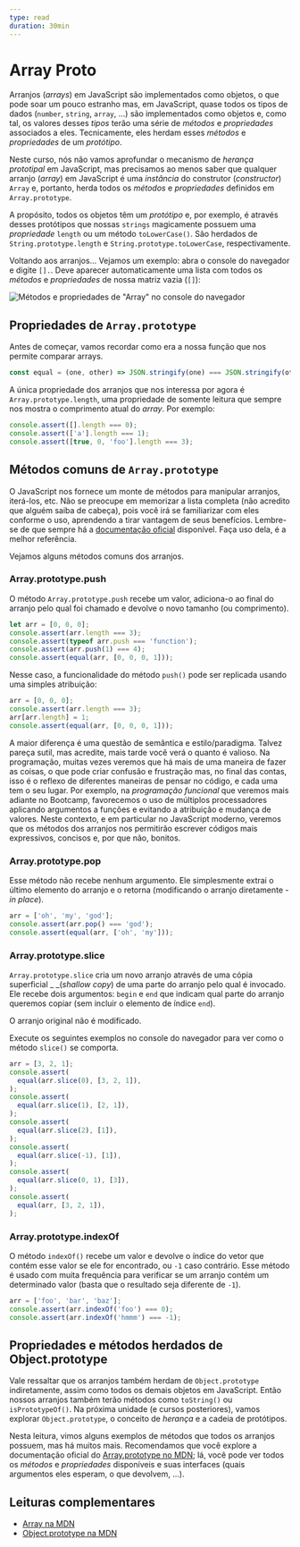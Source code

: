 ```yaml
---
type: read
duration: 30min
---
```


# Array Proto

Arranjos \(_arrays_\) em JavaScript são implementados como objetos, o que pode
soar um pouco estranho mas, em JavaScript, quase todos os tipos de dados
\(`number`, `string`, `array`, ...\) são implementados como objetos e, como tal,
os valores desses _tipos_ terão uma série de _métodos_ e _propriedades_
associados a eles. Tecnicamente, eles herdam esses _métodos_ e _propriedades_ de
um _protótipo_.

Neste curso, nós não vamos aprofundar o mecanismo de _herança prototipal_  em
JavaScript, mas precisamos ao menos saber que qualquer arranjo \(_array_\) em
JavaScript é uma _instância_ do construtor \(_constructor_\) `Array` e,
portanto, herda todos os _métodos_ e _propriedades_ definidos em
`Array.prototype`.

A propósito, todos os objetos têm um _protótipo_ e, por exemplo, é através
desses protótipos que nossas `strings` magicamente possuem uma _propriedade_
`length` ou um método `toLowerCase()`. São herdados de `String.prototype.length`
e `String.prototype.toLowerCase`, respectivamente.

Voltando aos arranjos... Vejamos um exemplo: abra o console do navegador e
digite `[].`. Deve aparecer automaticamente uma lista com todos os _métodos_ e
_propriedades_ de nossa matriz vazia \(`[]`\):

![M&#xE9;todos e propriedades de &quot;Array&quot; no console do
navegador](https://user-images.githubusercontent.com/110297/37485550-c77d636e-2859-11e8-8b76-21fc103691e5.png)

## Propriedades de `Array.prototype`

Antes de começar, vamos recordar como era a nossa função que nos permite
comparar arrays.

```js
const equal = (one, other) => JSON.stringify(one) === JSON.stringify(other);

```

A única propriedade dos arranjos que nos interessa por agora é
`Array.prototype.length`, uma propriedade de somente leitura que sempre nos
mostra o comprimento atual do _array_. Por exemplo:

```js
console.assert([].length === 0);
console.assert(['a'].length === 1);
console.assert([true, 0, 'foo'].length === 3);

```

## Métodos comuns de `Array.prototype`

O JavaScript nos fornece um monte de métodos para manipular arranjos, iterá-los,
etc. Não se preocupe em memorizar a lista completa \(não acredito que alguém
saiba de cabeça\), pois você irá se familiarizar com eles conforme o uso,
aprendendo a tirar vantagem de seus benefícios. Lembre-se de que sempre há a
[documentação
oficial](https://developer.mozilla.org/pt-BR/docs/Web/JavaScript/Reference/Global_Objects/Array)
disponível. Faça uso dela, é a melhor referência.

Vejamos alguns métodos comuns dos arranjos.

### Array.prototype.push

O método `Array.prototype.push` recebe um valor, adiciona-o ao final do arranjo
pelo qual foi chamado e devolve o novo tamanho \(ou comprimento\).

```js
let arr = [0, 0, 0];
console.assert(arr.length === 3);
console.assert(typeof arr.push === 'function');
console.assert(arr.push(1) === 4);
console.assert(equal(arr, [0, 0, 0, 1]));

```

Nesse caso, a funcionalidade do método `push()` pode ser replicada usando uma
simples atribuição:

```js
arr = [0, 0, 0];
console.assert(arr.length === 3);
arr[arr.length] = 1;
console.assert(equal(arr, [0, 0, 0, 1]));

```

A maior diferença é uma questão de semântica e estilo/paradigma. Talvez pareça
sutil, mas acredite, mais tarde você verá o quanto é valioso. Na programação,
muitas vezes veremos que há mais de uma maneira de fazer as coisas, o que pode
criar confusão e frustração mas, no final das contas, isso é o reflexo de
diferentes maneiras de pensar no código, e cada uma tem o seu lugar. Por
exemplo, na _programação funcional_ que veremos mais adiante no Bootcamp,
favorecemos o uso de múltiplos processadores aplicando argumentos a funções e
evitando a atribuição e mudança de valores. Neste contexto, e em particular no
JavaScript moderno, veremos que os métodos dos arranjos nos permitirão escrever
códigos mais expressivos, concisos e, por que não, bonitos.

### Array.prototype.pop

Esse método não recebe nenhum argumento. Ele simplesmente extrai o último
elemento do arranjo e o retorna \(modificando o arranjo diretamente - _in
place_\).

```js
arr = ['oh', 'my', 'god'];
console.assert(arr.pop() === 'god');
console.assert(equal(arr, ['oh', 'my']));

```

### Array.prototype.slice

`Array.prototype.slice` cria um novo arranjo através de uma cópia superficial _
_\(_shallow copy_\) de uma parte do arranjo pelo qual é invocado. Ele recebe
dois argumentos: `begin` e `end` que indicam qual parte do arranjo queremos
copiar \(sem incluir o elemento de índice `end`\).

O arranjo original não é modificado.

Execute os seguintes exemplos no console do navegador para ver como o método
`slice()` se comporta.

```js
arr = [3, 2, 1];
console.assert(
  equal(arr.slice(0), [3, 2, 1]),
);
console.assert(
  equal(arr.slice(1), [2, 1]),
);
console.assert(
  equal(arr.slice(2), [1]),
);
console.assert(
  equal(arr.slice(-1), [1]),
);
console.assert(
  equal(arr.slice(0, 1), [3]),
);
console.assert(
  equal(arr, [3, 2, 1]),
);

```

### Array.prototype.indexOf

O método `indexOf()` recebe um valor e devolve o índice do vetor que contém esse
valor se ele for encontrado, ou `-1` caso contrário.  Esse método é usado com
muita frequência para verificar se um arranjo contém um determinado valor
\(basta que o resultado seja diferente de `-1`\).

```js
arr = ['foo', 'bar', 'baz'];
console.assert(arr.indexOf('foo') === 0);
console.assert(arr.indexOf('hmmm') === -1);

```

## Propriedades e métodos herdados de Object.prototype

Vale ressaltar que os arranjos também herdam de `Object.prototype`
indiretamente, assim como todos os demais objetos em JavaScript. Então nossos
arranjos também terão métodos como `toString()` ou `isPrototypeOf()`. Na próxima
unidade \(e cursos posteriores\), vamos explorar `Object.prototype`, o conceito
de _herança_ e a cadeia de protótipos.

Nesta leitura, vimos alguns exemplos de métodos que todos os arranjos possuem,
mas há muitos mais. Recomendamos que você explore a documentação oficial do
[Array.prototype no MDN](https://developer.mozilla.org/pt-BR/docs/Web/JavaScript/Reference/Global_Objects/Array);
lá, você pode ver todos os _métodos_ e _propriedades_ disponíveis e suas
interfaces \(quais argumentos eles esperam, o que devolvem, ...\).

## Leituras complementares

* [Array na
  MDN](https://developer.mozilla.org/pt-BR/docs/Web/JavaScript/Reference/Global_Objects/Array)
* [Object.prototype na
  MDN](https://developer.mozilla.org/pt-BR/docs/Web/JavaScript/Reference/Global_Objects/Object)
